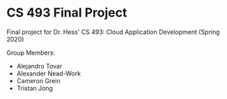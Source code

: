 # CS 493 Final Project
Final project for Dr. Hess' CS 493: Cloud Application Development (Spring 2020)

Group Members:
* Alejandro Tovar
* Alexander Nead-Work
* Cameron Grein
* Tristan Jong